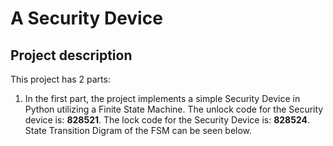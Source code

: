 # A Security Device #

## Project description ##

This project has 2 parts:
1. In the first part, the project implements a simple Security Device in Python utilizing a Finite State Machine. The unlock code for the Security device is: **828521**. The lock code for the Security Device is: **828524**. State Transition Digram of the FSM can be seen below.

